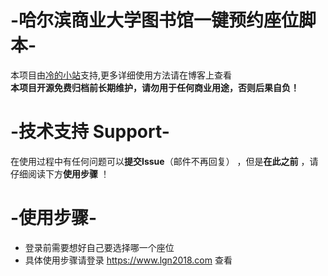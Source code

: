 # -哈尔滨商业大学图书馆一键预约座位脚本-
本项目由[冷的小站](https://www.lgn2018.com)支持,更多详细使用方法请在博客上查看<br>
**本项目开源免费归档前长期维护，请勿用于任何商业用途，否则后果自负！<br>**
# -技术支持 Support-
在使用过程中有任何问题可以**提交Issue**（邮件不再回复） ，但是**在此之前** ，请仔细阅读下方**使用步骤** ！<br>
# -使用步骤-
* 登录前需要想好自己要选择哪一个座位
* 具体使用步骤请登录 https://www.lgn2018.com 查看
